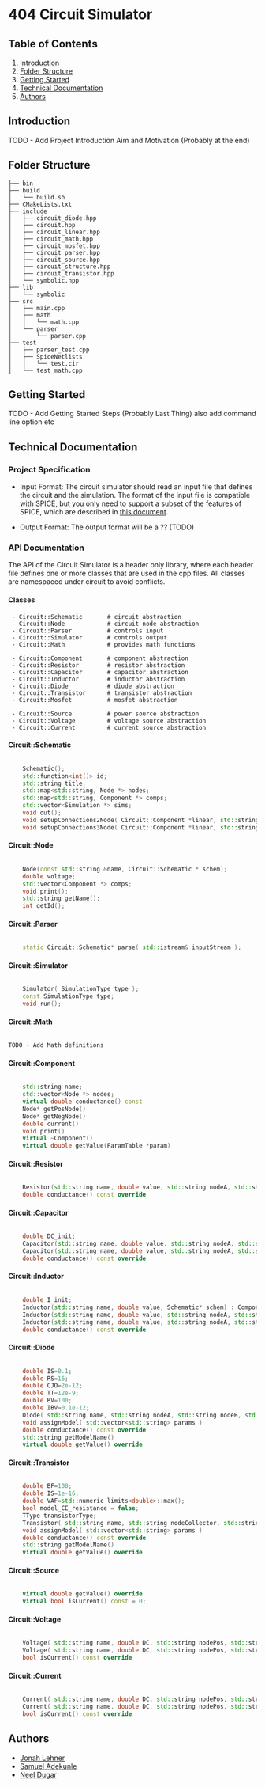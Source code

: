 # 404 Circuit Simulator

## Table of Contents

1. [Introduction](#introduction)
2. [Folder Structure](#folder-structure)
3. [Getting Started](#getting-started)
4. [Technical Documentation](#technical-documentation)
5. [Authors](#authors)

## Introduction

TODO - Add Project Introduction Aim and Motivation (Probably at the end)

## Folder Structure

``` 
├── bin
├── build
│   └── build.sh
├── CMakeLists.txt
├── include
│   ├── circuit_diode.hpp
│   ├── circuit.hpp
│   ├── circuit_linear.hpp
│   ├── circuit_math.hpp
│   ├── circuit_mosfet.hpp
│   ├── circuit_parser.hpp
│   ├── circuit_source.hpp
│   ├── circuit_structure.hpp
│   ├── circuit_transistor.hpp
│   └── symbolic.hpp
├── lib
│   └── symbolic
├── src
│   ├── main.cpp
│   ├── math
│   │   └── math.cpp
│   └── parser
│       └── parser.cpp
├── test
│   ├── parser_test.cpp
│   ├── SpiceNetlists
│   │   └── test.cir
│   └── test_math.cpp
```

## Getting Started

TODO - Add Getting Started Steps (Probably Last Thing) also add command line option etc

## Technical Documentation

### Project Specification

 - Input Format: The circuit simulator should read an input file that defines the circuit and the simulation. The format of the input file is compatible with SPICE, but you only need to support a subset of the features of SPICE, which are described in [this document](spec.pdf).

 - Output Format: The output format will be a ?? (TODO)

### API Documentation

The API of the Circuit Simulator is a header only library, where each header file defines one or more classes that are used in the cpp files. All classes are namespaced under circuit to avoid conflicts.

#### Classes

``` 
 - Circuit::Schematic       # circuit abstraction
 - Circuit::Node            # circuit node abstraction
 - Circuit::Parser          # controls input
 - Circuit::Simulator       # controls output
 - Circuit::Math            # provides math functions

 - Circuit::Component       # component abstraction
 - Circuit::Resistor        # resistor abstraction
 - Circuit::Capacitor       # capacitor abstraction
 - Circuit::Inductor        # inductor abstraction
 - Circuit::Diode           # diode abstraction
 - Circuit::Transistor      # transistor abstraction
 - Circuit::Mosfet          # mosfet abstraction

 - Circuit::Source          # power source abstraction
 - Circuit::Voltage         # voltage source abstraction
 - Circuit::Current         # current source abstraction
 ```

#### Circuit::Schematic

```c++

    Schematic();
    std::function<int()> id;
    std::string title;
    std::map<std::string, Node *> nodes;
    std::map<std::string, Component *> comps;
    std::vector<Simulation *> sims;
    void out();
    void setupConnections2Node( Circuit::Component *linear, std::string nodeA, std::string nodeB );
    void setupConnections3Node( Circuit::Component *linear, std::string nodeA, std::string nodeB, std::string nodeC );

``` 

#### Circuit::Node

```c++

	Node(const std::string &name, Circuit::Schematic * schem);
    double voltage;
    std::vector<Component *> comps;
    void print();
    std::string getName();
    int getId();

```

#### Circuit::Parser

```c++

	static Circuit::Schematic* parse( std::istream& inputStream );

``` 

#### Circuit::Simulator

```c++

    Simulator( SimulationType type );
    const SimulationType type;
    void run();

```

#### Circuit::Math

```c++

TODO - Add Math definitions

``` 

#### Circuit::Component

```c++

    std::string name;
    std::vector<Node *> nodes;
    virtual double conductance() const
    Node* getPosNode()
    Node* getNegNode()
    double current()
    void print()
    virtual ~Component()
    virtual double getValue(ParamTable *param)

```

#### Circuit::Resistor

```c++

    Resistor(std::string name, double value, std::string nodeA, std::string nodeB, Schematic* schem)
    double conductance() const override

``` 

#### Circuit::Capacitor

```c++

    double DC_init;
    Capacitor(std::string name, double value, std::string nodeA, std::string nodeB, Schematic* schem)
    Capacitor(std::string name, double value, std::string nodeA, std::string nodeB, Schematic* schem, double DC_init)
    double conductance() const override

```

#### Circuit::Inductor

```c++

    double I_init;
    Inductor(std::string name, double value, Schematic* schem) : Component(name, value, schem )
    Inductor(std::string name, double value, std::string nodeA, std::string nodeB, Schematic* schem)
    Inductor(std::string name, double value, std::string nodeA, std::string nodeB, Schematic *schem, double I_init)
    double conductance() const override

``` 

#### Circuit::Diode

```c++

	double IS=0.1;
	double RS=16;
	double CJO=2e-12;
	double TT=12e-9;
	double BV=100;
	double IBV=0.1e-12;
	Diode( std::string name, std::string nodeA, std::string nodeB, std::string model, Schematic* schem)
	void assignModel( std::vector<std::string> params )
	double conductance() const override
	std::string getModelName()
	virtual double getValue() override

```

#### Circuit::Transistor

```c++

	double BF=100;
	double IS=1e-16;
	double VAF=std::numeric_limits<double>::max();
	bool model_CE_resistance = false;
	TType transistorType;
	Transistor( std::string name, std::string nodeCollector, std::string nodeBase, std::string nodeEmitter, std::string model, Schematic* schem)
	void assignModel( std::vector<std::string> params )
	double conductance() const override
	std::string getModelName()
	virtual double getValue() override

``` 

#### Circuit::Source

```c++

	virtual double getValue() override
	virtual bool isCurrent() const = 0;

```

#### Circuit::Voltage

```c++

	Voltage( std::string name, double DC, std::string nodePos, std::string nodeNeg, double smallSignalAmp, double SINE_DC_offset ,double SINE_amplitude, double SINE_frequency, Schematic* schem )
	Voltage( std::string name, double DC, std::string nodePos, std::string nodeNeg, Schematic *schem )
	bool isCurrent() const override

``` 

#### Circuit::Current

```c++

	Current( std::string name, double DC, std::string nodePos, std::string nodeNeg, double smallSignalAmp, double SINE_DC_offset, double SINE_amplitude, double SINE_frequency, Schematic* schem )
	Current( std::string name, double DC, std::string nodePos, std::string nodeNeg, Schematic *schem )
	bool isCurrent() const override

```

## Authors

 - [Jonah Lehner](https://github.com/jjlehner)
 - [Samuel Adekunle](https://github.com/SamtheSaint)
 - [Neel Dugar](https://github.com/neeldug)

